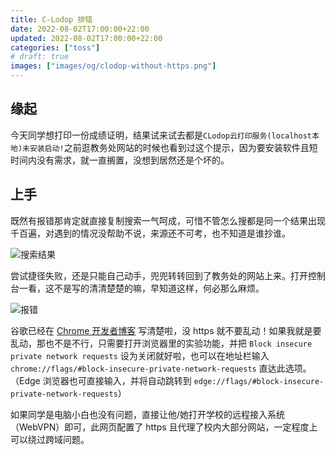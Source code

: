 ```yaml
---
title: C-Lodop 排错
date: 2022-08-02T17:00:00+22:00
updated: 2022-08-02T17:00:00+22:00
categories: ["toss"]
# draft: true
images: ["images/og/clodop-without-https.png"]
---
```


## 缘起

今天同学想打印一份成绩证明，结果试来试去都是`CLodop云打印服务(localhost本地)未安装启动!`之前逛教务处网站的时候也看到过这个提示，因为要安装软件且短时间内没有需求，就一直搁置，没想到居然还是个坏的。<!--more-->

## 上手

既然有报错那肯定就直接复制搜索一气呵成，可惜不管怎么搜都是同一个结果出现千百遍，对遇到的情况没帮助不说，来源还不可考，也不知道是谁抄谁。

![搜索结果](../../images/clodop-without-https/bing-search.webp)

尝试捷径失败，还是只能自己动手，兜兜转转回到了教务处的网站上来。打开控制台一看，这不是写的清清楚楚的嘛，早知道这样，何必那么麻烦。

![报错](../../images/clodop-without-https/ensure-private-network-requests-are-made-from-secure-contexts.webp)

谷歌已经在 [Chrome 开发者博客](https://developer.chrome.com/blog/private-network-access-update/) 写清楚啦，没 https 就不要乱动！如果我就是要乱动，那也不是不行，只需要打开浏览器里的实验功能，并把 `Block insecure private network requests` 设为关闭就好啦，也可以在地址栏输入 `chrome://flags/#block-insecure-private-network-requests` 直达此选项。（Edge 浏览器也可直接输入，并将自动跳转到 `edge://flags/#block-insecure-private-network-requests`）

如果同学是电脑小白也没有问题，直接让他/她打开学校的远程接入系统（WebVPN）即可，此网页配置了 https 且代理了校内大部分网站，一定程度上可以绕过跨域问题。